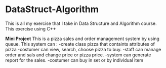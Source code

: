 # DataStruct-Algorithm
This is all my exercise that I take in Data Structure and Algorithm course. This exercise using C++

**Mini Project**
This is a pizza sales and order management system by using queue. This system can : 
-create class pizza that containts attributes of pizza
-costumer can view, search, choose pizza to buy.
-staff can manage order and sals and change price or pizza price. 
-system can generate report for the sales.
-costumer can buy in set or by individual item

